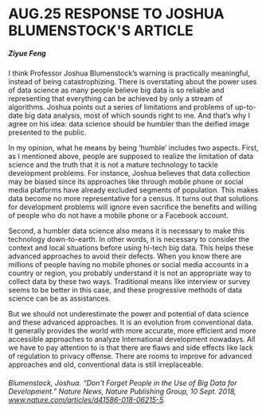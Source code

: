 # AUG.25 RESPONSE TO JOSHUA BLUMENSTOCK'S ARTICLE

##### Ziyue Feng 

I think Professor Joshua Blumenstock’s warning is practically meaningful, instead of being catastrophizing. There is overstating about the power uses of data science as many people believe big data is so reliable and representing that everything can be achieved by only a stream of algorithms. Joshua points out a series of limitations and problems of up-to-date  big data analysis, most of which sounds right to me. And that’s why I agree on his idea: data science should be humbler than the deified image presented to the public.

In my opinion, what he means by being ‘humble’ includes two aspects. First, as I mentioned above, people are supposed to realize the limitation of data science and the truth that it is not a mature technology to tackle development problems. For instance, Joshua believes that data collection may be biased since its approaches like through mobile phone or social media platforms have already excluded segments of population. This makes data become no more representative for a census. It turns out that solutions for development problems will ignore even sacrifice the benefits and willing of people who do not have a mobile phone or a Facebook account.

Second, a humbler data science also means it is necessary to make this technology down-to-earth. In other words, it is necessary to consider the context and local situations before using hi-tech big data. This helps these advanced approaches to avoid their defects. When you know there are millions of people having no mobile phones or social media accounts in a country or region, you probably understand it is not an appropriate way to collect data by these two ways. Traditional means like interview or survey seems to be better in this case, and these progressive methods of data science can be as assistances.

But we should not underestimate the power and potential of data science and these advanced approaches. It is an evolution from conventional data. It generally provides the world with more accurate, more efficient and more accessible approaches to analyze International development nowadays. All we have to pay attention to is that there are flaws and side effects like lack of regulation to privacy offense. There are rooms to improve for advanced approaches and old, conventional data is still irreplaceable.

###### Blumenstock, Joshua. “Don't Forget People in the Use of Big Data for Development.” Nature News, Nature Publishing Group, 10 Sept. 2018, www.nature.com/articles/d41586-018-06215-5.
